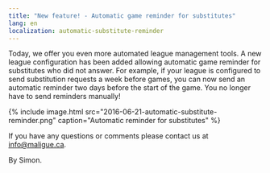 ```yaml
---
title: "New feature! - Automatic game reminder for substitutes"
lang: en
localization: automatic-substitute-reminder
---
```

Today, we offer you even more automated league management tools. A new league configuration has been added allowing automatic game reminder for substitutes who did not answer. For example, if your league is configured to send substitution requests a week before games, you can now send an automatic reminder two days before the start of the game. You no longer have to send reminders manually!

{% include image.html src="2016-06-21-automatic-substitute-reminder.png" caption="Automatic reminder for substitutes" %}

If you have any questions or comments please contact us at [info@maligue.ca](mailto:info@maligue.ca).

By Simon.

